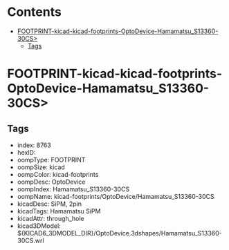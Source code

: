 



Contents
========

* [FOOTPRINT-kicad-kicad-footprints-OptoDevice-Hamamatsu_S13360-30CS>](#footprint-kicad-kicad-footprints-optodevice-hamamatsu_s13360-30cs)
	* [Tags](#tags)

# FOOTPRINT-kicad-kicad-footprints-OptoDevice-Hamamatsu_S13360-30CS>

## Tags

- index: 8763
- hexID: 
- oompType: FOOTPRINT
- oompSize: kicad
- oompColor: kicad-footprints
- oompDesc: OptoDevice
- oompIndex: Hamamatsu_S13360-30CS
- oompName: kicad-footprints/OptoDevice/Hamamatsu_S13360-30CS
- kicadDesc: SiPM, 2pin
- kicadTags: Hamamatsu SiPM
- kicadAttr: through_hole
- kicad3DModel: ${KICAD6_3DMODEL_DIR}/OptoDevice.3dshapes/Hamamatsu_S13360-30CS.wrl
